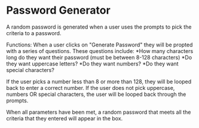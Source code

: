 <h1>Password Generator</h1>

A random password is generated when a user uses the prompts to pick the criteria to a password.

Functions:
When a user clicks on "Generate Password" they will be propted with a series of questions.
These questions include:
  *How many characters long do they want their password (must be between 8-128 characters)
  *Do they want uppercase letters?
  *Do they want numbers?
  *Do they want special characters?
  
 If the user picks a number less than 8 or more than 128, they will be looped back to enter a correct number.
 If the user does not pick uppercase, numbers OR special characters, the user will be looped back through the prompts.
 
 When all parameters have been met, a random password that meets all the criteria that they entered will appear in the box. 
